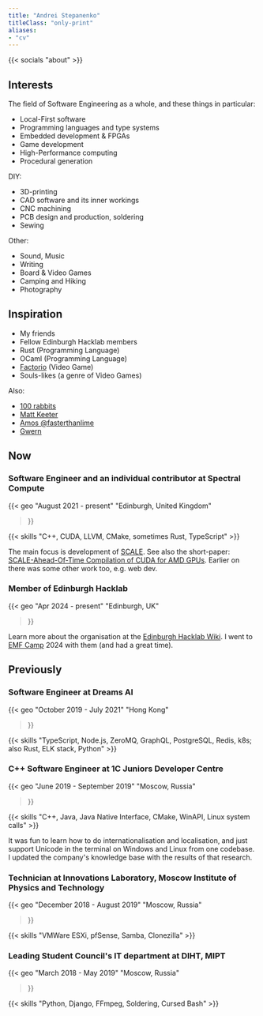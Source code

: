 ```yaml
---
title: "Andrei Stepanenko"
titleClass: "only-print"
aliases:
- "cv"
---
```


{{< socials "about" >}}

## Interests

The field of Software Engineering as a whole, and these things in particular:

- Local-First software
- Programming languages and type systems
- Embedded development & FPGAs
- Game development
- High-Performance computing
- Procedural generation

DIY:

- 3D-printing
- CAD software and its inner workings
- CNC machining
- PCB design and production, soldering
- Sewing

Other:

- Sound, Music
- Writing
- Board & Video Games
- Camping and Hiking
- Photography

## Inspiration

- My friends
- Fellow Edinburgh Hacklab members
- Rust (Programming Language)
- OCaml (Programming Language)
- [Factorio](https://factorio.com/) (Video Game)
- Souls-likes (a genre of Video Games)

Also:

- [100 rabbits](https://100r.co/)
- [Matt Keeter](https://www.mattkeeter.com/)
- [Amos @fasterthanlime](https://fasterthanli.me/)
- [Gwern](https://gwern.net/)

## Now

### Software Engineer and an individual contributor at Spectral Compute

{{< geo
    "August 2021 - present"
    "Edinburgh, United Kingdom"
>}}

{{< skills "C++, CUDA, LLVM, CMake, sometimes Rust, TypeScript" >}}

The main focus is development of [SCALE](https://scale-lang.com).
See also the short-paper: [SCALE-Ahead-Of-Time Compilation of CUDA for AMD GPUs](https://dl.acm.org/doi/10.1145/3704440.3704782).
Earlier on there was some other work too, e.g. web dev.

### Member of Edinburgh Hacklab

{{< geo
    "Apr 2024 - present"
    "Edinburgh, UK"
>}}

Learn more about the organisation at the [Edinburgh Hacklab Wiki](https://wiki.ehlab.uk).
I went to [EMF Camp](https://emfcamp.org) 2024 with them (and had a great time).

## Previously

### Software Engineer at Dreams AI

{{< geo
    "October 2019 - July 2021"
    "Hong Kong"
>}}

{{< skills "TypeScript, Node.js, ZeroMQ, GraphQL, PostgreSQL, Redis, k8s; also Rust, ELK stack, Python" >}}

### C++ Software Engineer at 1C Juniors Developer Centre

{{< geo
    "June 2019 - September 2019"
    "Moscow, Russia"
>}}

{{< skills "C++, Java, Java Native Interface, CMake, WinAPI, Linux system calls" >}}

It was fun to learn how to do internationalisation and localisation, and just support Unicode in the terminal on Windows and Linux from one codebase.
I updated the company's knowledge base with the results of that research.

### Technician at Innovations Laboratory, Moscow Institute of Physics and Technology

{{< geo
    "December 2018 - August 2019"
    "Moscow, Russia"
>}}

{{< skills "VMWare ESXi, pfSense, Samba, Clonezilla" >}}

### Leading Student Council's IT department at DIHT, MIPT

{{< geo
    "March 2018 - May 2019"
    "Moscow, Russia"
>}}

{{< skills "Python, Django, FFmpeg, Soldering, Cursed Bash" >}}
